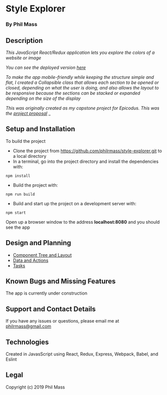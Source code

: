 # Style Explorer

### By **Phil Mass**

## Description

_This JavaScript React/Redux application lets you explore the colors of a website or image_

_You can see the deployed version [here](https://philrmass.github.io/style-explorer/)_

_To make the app mobile-friendly while keeping the structure simple and flat, I created a Collapsible class that allows each section to be opened or closed, depending on what the user is doing, and also allows the layout to be responsive because the sections can be stacked or expanded depending on the size of the display_

_This was originally created as my capstone project for Epicodus. This was the [project proposal](docs/proposal.md)_
_

## Setup and Installation

To build the project
* Clone the project from https://github.com/philrmass/style-explorer.git to a local directory
* In a terminal, go into the project directory and install the dependencies with:
```console
npm install
```
* Build the project with:
```console
npm run build 
```
* Build and start up the project on a development server with:
```console
npm start
```
Open up a browser window to the address **localhost:8080** and you should see the app

## Design and Planning

* [Component Tree and Layout](docs/components.md)
* [Data and Actions](docs/data.md)
* [Tasks](docs/tasks.md)

## Known Bugs and Missing Features

The app is currently under construction

## Support and Contact Details

If you have any issues or questions, please email me at philrmass@gmail.com

## Technologies

Created in JavasScript using React, Redux, Express, Webpack, Babel, and Eslint

## Legal

Copyright (c) 2019 Phil Mass
